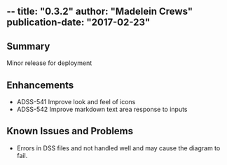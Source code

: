 --
title: "0.3.2"
author: "Madelein Crews"
publication-date: "2017-02-23"
---

## Summary

Minor release for deployment 

## Enhancements

- ADSS-541 Improve look and feel of icons
- ADSS-542 Improve markdown text area response to inputs

## Known Issues and Problems

- Errors in DSS files and not handled well and may cause the diagram to fail. 



